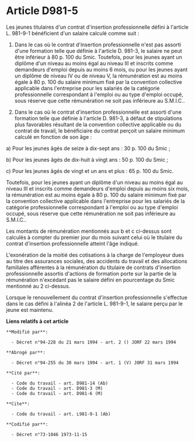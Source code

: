 # Article D981-5

Les jeunes titulaires d'un contrat d'insertion professionnelle défini à l'article L. 981-9-1 bénéficient d'un salaire calculé
comme suit :

1. Dans le cas où le contrat d'insertion professionnelle n'est pas assorti d'une formation telle que définie à l'article D.
981-3, le salaire ne peut être inférieur à 80 p. 100 du Smic. Toutefois, pour les jeunes ayant un diplôme d'un niveau au
moins égal au niveau III et inscrits comme demandeurs d'emploi depuis au moins 6 mois, ou pour les jeunes ayant un diplôme de
niveau IV ou de niveau V, la rémunération est au moins égale à 80 p. 100 du salaire minimum fixé par la convention collective
applicable dans l'entreprise pour les salariés de la catégorie professionnelle correspondant à l'emploi ou au type d'emploi
occupé, sous réserve que cette rémunération ne soit pas inférieure au S.M.I.C..

2. Dans le cas où le contrat d'insertion professionnelle est assorti d'une formation telle que définie à l'article D. 981-3,
à défaut de stipulations plus favorables résultant de la convention collective applicable ou du contrat de travail, le
bénéficiaire du contrat perçoit un salaire minimum calculé en fonction de son âge :

a) Pour les jeunes âgés de seize à dix-sept ans : 30 p. 100 du Smic ;

b) Pour les jeunes âgés de dix-huit à vingt ans : 50 p. 100 du Smic ;

c) Pour les jeunes âgés de vingt et un ans et plus : 65 p. 100 du Smic.

Toutefois, pour les jeunes ayant un diplôme d'un niveau au moins égal au niveau III et inscrits comme demandeurs d'emploi
depuis au moins six mois, la rémunération est au moins égale à 80 p. 100 du salaire minimum fixé par la convention collective
applicable dans l'entreprise pour les salariés de la catégorie professionnelle correspondant à l'emploi ou au type d'emploi
occupé, sous réserve que cette rémunération ne soit pas inférieure au S.M.I.C..

Les montants de rémunération mentionnés aux b et c ci-dessus sont calculés à compter du premier jour du mois suivant celui où
le titulaire du contrat d'insertion professionnelle atteint l'âge indiqué.

L'exonération de la moitié des cotisations à la charge de l'employeur dues au titre des assurances sociales, des accidents du
travail et des allocations familiales afférentes à la rémunération du titulaire de contrats d'insertion professionnelle
assortis d'actions de formation porte sur la partie de la rémunération n'excédant pas le salaire défini en pourcentage du
Smic mentionné au 2 ci-dessus.

Lorsque le renouvellement du contrat d'insertion professionnelle s'effectue dans le cas défini à l'alinéa 2 de l'article L.
981-9-1, le salaire perçu par le jeune est maintenu.

**Liens relatifs à cet article**

	**Modifié par**:

	  - Décret n°94-228 du 21 mars 1994 - art. 2 () JORF 22 mars 1994

	**Abrogé par**:

	  - Décret n°94-255 du 30 mars 1994 - art. 1 (V) JORF 31 mars 1994

	**Cité par**:

	  - Code du travail - art. D981-14 (Ab)
	  - Code du travail - art. D981-3 (M)
	  - Code du travail - art. D981-6 (M)

	**Cite**:

	  - Code du travail - art. L981-9-1 (Ab)

	**Codifié par**:

	  - Décret n°73-1046 1973-11-15
